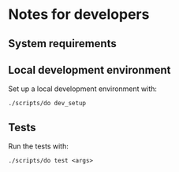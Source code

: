 # Notes for developers

## System requirements

## Local development environment

Set up a local development environment with:
```
./scripts/do dev_setup
```

## Tests
Run the tests with:
```
./scripts/do test <args>
```
